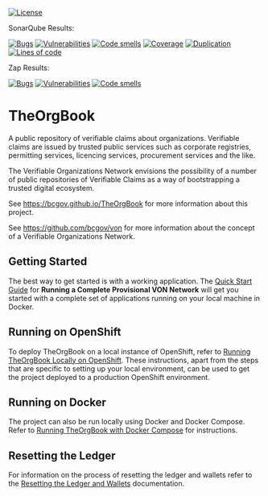 [![License](https://img.shields.io/badge/License-Apache%202.0-blue.svg)](LICENSE)

SonarQube Results:

[![Bugs](https://sonarqube-devex-von-tools.pathfinder.gov.bc.ca/api/badges/measure?key=TheOrgBook&metric=bugs&template=FLAT)](https://sonarqube-devex-von-tools.pathfinder.gov.bc.ca/dashboard?id=TheOrgBook) [![Vulnerabilities](https://sonarqube-devex-von-tools.pathfinder.gov.bc.ca/api/badges/measure?key=TheOrgBook&metric=vulnerabilities&template=FLAT)](https://sonarqube-devex-von-tools.pathfinder.gov.bc.ca/dashboard?id=TheOrgBook) [![Code smells](https://sonarqube-devex-von-tools.pathfinder.gov.bc.ca/api/badges/measure?key=TheOrgBook&metric=code_smells&template=FLAT)](https://sonarqube-devex-von-tools.pathfinder.gov.bc.ca/dashboard?id=TheOrgBook) [![Coverage](https://sonarqube-devex-von-tools.pathfinder.gov.bc.ca/api/badges/measure?key=TheOrgBook&metric=coverage&template=FLAT)](https://sonarqube-devex-von-tools.pathfinder.gov.bc.ca/dashboard?id=TheOrgBook) [![Duplication](https://sonarqube-devex-von-tools.pathfinder.gov.bc.ca/api/badges/measure?key=TheOrgBook&metric=duplicated_lines_density&template=FLAT)](https://sonarqube-devex-von-tools.pathfinder.gov.bc.ca/dashboard?id=TheOrgBook) [![Lines of code](https://sonarqube-devex-von-tools.pathfinder.gov.bc.ca/api/badges/measure?key=TheOrgBook&metric=lines&template=FLAT)](https://sonarqube-devex-von-tools.pathfinder.gov.bc.ca/dashboard?id=TheOrgBook) 

Zap Results:

[![Bugs](https://sonarqube-devex-von-tools.pathfinder.gov.bc.ca/api/badges/measure?key=TheOrgBook-Zap&metric=bugs&template=FLAT)](https://sonarqube-devex-von-tools.pathfinder.gov.bc.ca/dashboard?id=TheOrgBook-Zap) [![Vulnerabilities](https://sonarqube-devex-von-tools.pathfinder.gov.bc.ca/api/badges/measure?key=TheOrgBook-Zap&metric=vulnerabilities&template=FLAT)](https://sonarqube-devex-von-tools.pathfinder.gov.bc.ca/dashboard?id=TheOrgBook-Zap) [![Code smells](https://sonarqube-devex-von-tools.pathfinder.gov.bc.ca/api/badges/measure?key=TheOrgBook-Zap&metric=code_smells&template=FLAT)](https://sonarqube-devex-von-tools.pathfinder.gov.bc.ca/dashboard?id=TheOrgBook-Zap)

# TheOrgBook

A public repository of verifiable claims about organizations. Verifiable claims are issued by trusted public services such as corporate registries, permitting services, licencing services, procurement services and the like.

The Verifiable Organizations Network envisions the possibility of a number of public repositories of Verifiable Claims as a way of bootstrapping a trusted digital ecosystem.

See https://bcgov.github.io/TheOrgBook for more information about this project.

See https://github.com/bcgov/von for more information about the concept of a Verifiable Organizations Network.

## Getting Started

The best way to get started is with a working application.  The [Quick Start Guide](./docker/README.md#running-a-complete-provisional-von-network) for **Running a Complete Provisional VON Network** will get you started with a complete set of applications running on your local machine in Docker.

## Running on OpenShift

To deploy TheOrgBook on a local instance of OpenShift, refer to [Running TheOrgBook Locally on OpenShift](./RunningLocal.md).  These instructions, apart from the steps that are specific to setting up your local environment, can be used to get the project deployed to a production OpenShift environment.

## Running on Docker

The project can also be run locally using Docker and Docker Compose.  Refer to [Running TheOrgBook with Docker Compose](./docker/README.md) for instructions.

## Resetting the Ledger

For information on the process of resetting the ledger and wallets refer to the [Resetting the Ledger and Wallets](./ResettingTheLedger.md) documentation.